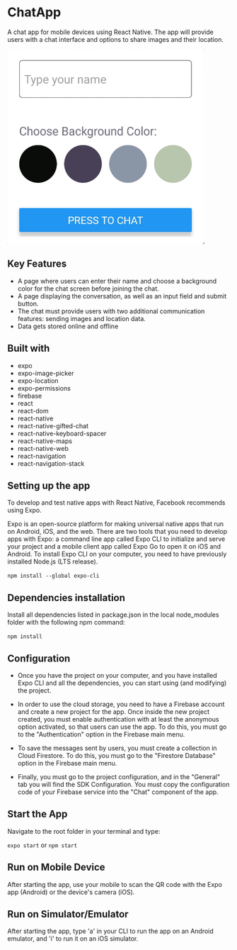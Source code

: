 # ChatApp

A chat app for mobile devices using React Native. The app will provide users with a chat interface and options to share images and their location.

<img src ='images/10.png'>




## Key Features

- A page where users can enter their name and choose a background color for the chat screen before joining the chat.
- A page displaying the conversation, as well as an input field and submit button.
- The chat must provide users with two additional communication features: sending images and location data.
- Data gets stored online and offline

## Built with

- expo
- expo-image-picker
- expo-location
- expo-permissions
- firebase
- react
- react-dom
- react-native
- react-native-gifted-chat
- react-native-keyboard-spacer
- react-native-maps
- react-native-web
- react-navigation
- react-navigation-stack

## Setting up the app
To develop and test native apps with React Native, Facebook recommends using Expo.

Expo is an open-source platform for making universal native apps that run on Android, iOS, and the web. There are two tools that you need to develop apps with Expo: a command line app called Expo CLI to initialize and serve your project and a mobile client app called Expo Go to open it on iOS and Android. To install Expo CLI on your computer, you need to have previously installed Node.js (LTS release).

`npm install --global expo-cli`

## Dependencies installation

Install all dependencies listed in package.json in the local node_modules folder with the following npm command:

`npm install`

## Configuration
- Once you have the project on your computer, and you have installed Expo CLI and all the dependencies, you can start using (and modifying) the project.

- In order to use the cloud storage, you need to have a Firebase account and create a new project for the app. Once inside the new project created, you must enable authentication with at least the anonymous option activated, so that users can use the app. To do this, you must go to the "Authentication" option in the Firebase main menu.

- To save the messages sent by users, you must create a collection in Cloud Firestore. To do this, you must go to the "Firestore Database" option in the Firebase main menu.

- Finally, you must go to the project configuration, and in the "General" tab you will find the SDK Configuration. You must copy the configuration code of your Firebase service into the "Chat" component of the app. 

## Start the App

Navigate to the root folder  in your terminal and type:

`expo start` or `npm start`

## Run on Mobile Device
After starting the app, use your mobile to scan the QR code with the Expo app (Android) or the device's camera (iOS).

## Run on Simulator/Emulator
After starting the app, type 'a' in your CLI to run the app on an Android emulator, and 'i' to run it on an iOS simulator.

